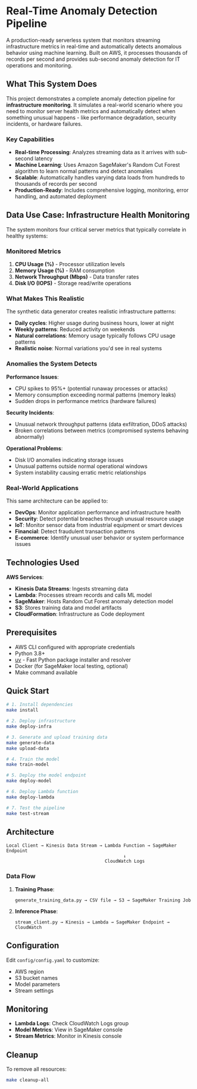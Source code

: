 # Real-Time Anomaly Detection Pipeline

A production-ready serverless system that monitors streaming infrastructure metrics in real-time and automatically detects anomalous behavior using machine learning. Built on AWS, it processes thousands of records per second and provides sub-second anomaly detection for IT operations and monitoring.

## What This System Does

This project demonstrates a complete anomaly detection pipeline for **infrastructure monitoring**. It simulates a real-world scenario where you need to monitor server health metrics and automatically detect when something unusual happens - like performance degradation, security incidents, or hardware failures.

### Key Capabilities
- **Real-time Processing**: Analyzes streaming data as it arrives with sub-second latency
- **Machine Learning**: Uses Amazon SageMaker's Random Cut Forest algorithm to learn normal patterns and detect anomalies
- **Scalable**: Automatically handles varying data loads from hundreds to thousands of records per second
- **Production-Ready**: Includes comprehensive logging, monitoring, error handling, and automated deployment

## Data Use Case: Infrastructure Health Monitoring

The system monitors four critical server metrics that typically correlate in healthy systems:

### Monitored Metrics
1. **CPU Usage (%)** - Processor utilization levels
2. **Memory Usage (%)** - RAM consumption 
3. **Network Throughput (Mbps)** - Data transfer rates
4. **Disk I/O (IOPS)** - Storage read/write operations

### What Makes This Realistic
The synthetic data generator creates realistic infrastructure patterns:
- **Daily cycles**: Higher usage during business hours, lower at night
- **Weekly patterns**: Reduced activity on weekends
- **Natural correlations**: Memory usage typically follows CPU usage patterns
- **Realistic noise**: Normal variations you'd see in real systems

### Anomalies the System Detects

**Performance Issues**:
- CPU spikes to 95%+ (potential runaway processes or attacks)
- Memory consumption exceeding normal patterns (memory leaks)
- Sudden drops in performance metrics (hardware failures)

**Security Incidents**:
- Unusual network throughput patterns (data exfiltration, DDoS attacks)
- Broken correlations between metrics (compromised systems behaving abnormally)

**Operational Problems**:
- Disk I/O anomalies indicating storage issues
- Unusual patterns outside normal operational windows
- System instability causing erratic metric relationships

### Real-World Applications
This same architecture can be applied to:
- **DevOps**: Monitor application performance and infrastructure health
- **Security**: Detect potential breaches through unusual resource usage
- **IoT**: Monitor sensor data from industrial equipment or smart devices  
- **Financial**: Detect fraudulent transaction patterns
- **E-commerce**: Identify unusual user behavior or system performance issues

## Technologies Used

**AWS Services**:
- **Kinesis Data Streams**: Ingests streaming data
- **Lambda**: Processes stream records and calls ML model
- **SageMaker**: Hosts Random Cut Forest anomaly detection model
- **S3**: Stores training data and model artifacts
- **CloudFormation**: Infrastructure as Code deployment

## Prerequisites

- AWS CLI configured with appropriate credentials
- Python 3.8+
- [uv](https://docs.astral.sh/uv/) - Fast Python package installer and resolver
- Docker (for SageMaker local testing, optional)
- Make command available

## Quick Start

```bash
# 1. Install dependencies
make install

# 2. Deploy infrastructure
make deploy-infra

# 3. Generate and upload training data
make generate-data
make upload-data

# 4. Train the model
make train-model

# 5. Deploy the model endpoint
make deploy-model

# 6. Deploy Lambda function
make deploy-lambda

# 7. Test the pipeline
make test-stream
```

## Architecture

```
Local Client → Kinesis Data Stream → Lambda Function → SageMaker Endpoint
                                            ↓
                                     CloudWatch Logs
```


### Data Flow

1. **Training Phase**:
   ```
   generate_training_data.py → CSV file → S3 → SageMaker Training Job
   ```

2. **Inference Phase**:
   ```
   stream_client.py → Kinesis → Lambda → SageMaker Endpoint → CloudWatch
   ```

## Configuration

Edit `config/config.yaml` to customize:
- AWS region
- S3 bucket names
- Model parameters
- Stream settings

## Monitoring

- **Lambda Logs**: Check CloudWatch Logs group
- **Model Metrics**: View in SageMaker console
- **Stream Metrics**: Monitor in Kinesis console

## Cleanup

To remove all resources:

```bash
make cleanup-all
```